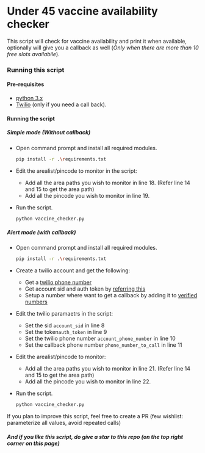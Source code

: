# Under 45 vaccine availability checker

This script will check for vaccine availability and print it when available, optionally will give you a callback as well (_Only when there are more than 10 free slots availabile_).

### Running this script

#### Pre-requisites
* [python 3.x](https://www.python.org/downloads/)
* [Twilio](https://www.twilio.com/) (only if you need a call back).

#### Running the script

##### Simple mode (Without callback)
* Open command prompt and install all required modules.
    ```sh
    pip install -r .\requirements.txt
    ```

* Edit the arealist/pincode to monitor in the script:
    * Add all the area paths you wish to monitor in line 18.
(Refer line 14 and 15 to get the area path)
    * Add all the pincode you wish to monitor in line 19.

* Run the script.
    ```sh
    python vaccine_checker.py
    ```

##### Alert mode (with callback)
* Open command prompt and install all required modules.
    ```sh
    pip install -r .\requirements.txt
    ```

* Create a twilio account and get the following:
    * Get a [twilio phone number](https://www.twilio.com/docs/voice/quickstart/python)
    * Get account sid and auth token by [referring this](https://www.twilio.com/docs/voice/quickstart/python?code-sample=code-make-a-phone-call-using-twilio&code-language=Python&code-sdk-version=6.x#replace-the-placeholder-credential-values)
    * Setup a number where want to get a callback by adding it to [verified numbers](https://www.twilio.com/console/phone-numbers/verified)


* Edit the twilio paramaetrs in the script:
    * Set the sid ```account_sid``` in line 8
    * Set the token```auth_token``` in line 9
    * Set the twilio phone number ```account_phone_number``` in line 10
    * Set the callback phone number ```phone_number_to_call``` in line 11

* Edit the arealist/pincode to monitor:
    * Add all the area paths you wish to monitor in line 21.
(Refer line 14 and 15 to get the area path)
    * Add all the pincode you wish to monitor in line 22.

* Run the script.
    ```sh
    python vaccine_checker.py
    ```

If you plan to improve this script, feel free to create a PR (few wishlist: parameterize all values, avoid repeated calls)
##### And if you like this script, do give a star to this repo (on the top right corner on this page)
